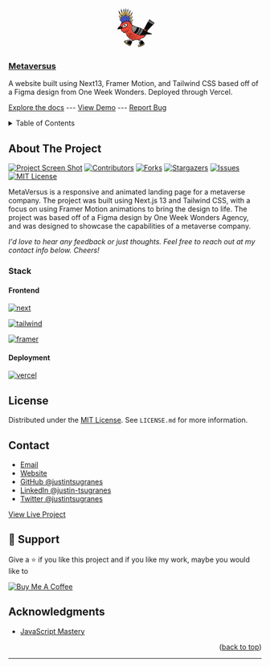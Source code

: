 <a name="readme-top"></a>

<!-- !! PROJECT HEADING -->
<br />
<div align="center">
  <a href="https://github.com/justintsugranes/">
    <img src="readme-images/logo.jpg" alt="Logo" width="80" height="80">
  </a>
</div>

### [Metaversus][project-url]

A website built using Next13, Framer Motion, and Tailwind CSS based off of a Figma design from One Week Wonders. Deployed through Vercel.

[Explore the docs][repo-url] --- [View Demo][project-url] --- [Report Bug][issues-url]

<!-- TABLE OF CONTENTS -->
<details>
  <summary>Table of Contents</summary>
  <ol>
    <li>
      <a href="#about-the-project">About The Project</a>
      <ul>
        <li><a href="#built-with">Built With</a></li>
      </ul>
    </li>
    <li>
      <a href="#getting-started">Getting Started</a>
      <ul>
        <li><a href="#prerequisites">Prerequisites</a></li>
        <li><a href="#installation">Installation</a></li>
      </ul>
    </li>
    <li><a href="#usage">Usage</a></li>
    <li><a href="#roadmap">Roadmap</a></li>
    <li><a href="#license">License</a></li>
    <li><a href="#contact">Contact</a></li>
  </ol>
</details>

## About The Project

[![Project Screen Shot][project-screenshot]][project-url] [![Contributors][contributors-shield]][contributors-url] [![Forks][forks-shield]][forks-url] [![Stargazers][stars-shield]][stars-url] [![Issues][issues-shield]][issues-url] [![MIT License][license-shield]][license-url]

MetaVersus is a responsive and animated landing page for a metaverse company. The project was built using Next.js 13 and Tailwind CSS, with a focus on using Framer Motion animations to bring the design to life. The project was based off of a Figma design by One Week Wonders Agency, and was designed to showcase the capabilities of a metaverse company.

_I'd love to hear any feedback or just thoughts. Feel free to reach out at my contact info below. Cheers!_

### Stack

#### Frontend

<!-- - **Web** -->
  <!-- [![angular]][angular-url] -->
  <!-- [![jquery]][jquery-url] -->
  <!-- [![laravel]][laravel-url] -->

[![next]][next-url]

  <!-- [![react]][react-url] -->
  <!-- [![svelte]][svelte-url] -->
  <!-- [![vue]][vue-url] -->

<!-- - **React Management** -->

  <!-- [![redux]][redux-url] -->
  <!-- [![remix]][remix-url] -->
  <!-- [![react-query]][react-query-url] -->
  <!-- [![react-router]][react-router-url] -->

<!-- - **UI / CSS Frameworks & Libraries** -->

  <!-- [![material-ui]][material-ui-url] -->
  <!-- [![chakra-ui]][chakra-ui-url] -->
  <!-- [![bootstrap]][bootstrap-url] -->

[![tailwind]][tailwind-url]

<!-- - **Mobile (iOS, Android)** -->

  <!-- [![react-native]][react-native-url] -->
  <!-- [![flutter]][flutter-url] -->

<!-- - **Misc Frontend Libraries** -->

[![framer]][framer-url]

  <!-- [![fontawesome]][fontawesome-url] -->
  <!-- [![storybook]][storybook-url] -->
  <!-- [![swiper]][swiper-url] -->
  <!-- [formik] -->
  <!-- [react-icons](https://www.npmjs.com/package/react-icons) -->
  <!-- [react-parallax](https://www.npmjs.com/package/react-parallax) -->
  <!-- [react-player](https://www.npmjs.com/package/react-player) -->
  <!-- [react-spring](https://www.react-spring.dev/) -->
  <!-- [react-toastify](https://www.npmjs.com/package/react-toastify) -->

<!-- #### Backend -->

<!-- - **API** -->
  <!-- [![node]][node-url] -->
  <!-- [![express]][express-url] -->
  <!-- [![axios]][axios-url] -->
  <!-- [![postman]][postman-url] -->
  <!-- [![openai]][openai-url] -->

<!-- - **Database** -->
  <!-- [![fauna]][fauna-url] -->
  <!-- [![graphql]][graphql-url] -->
  <!-- [![mongodb]][mongodb-url] -->
  <!-- [mongoose] -->
  <!-- [![postgresql]][postgresql-url] -->

<!-- - **Content Management** -->
  <!-- [![contentful]][contentful-url] -->
  <!-- [![strapi]][strapi-url] -->

<!-- #### DevOps -->

<!-- - **CI/CD** -->
  <!-- [![circle-ci]][circle-ci-url] -->
  <!-- [![jenkins]][jenkins-url] -->
  <!-- [![travis-ci]][travis-ci-url] -->

<!-- - **Containerization / Virtualization** -->
  <!-- [![docker]][docker-url] -->
  <!-- [![kubernetes]][kubernetes-url] -->

#### Deployment

<!-- [![heroku]][heroku-url] -->
<!-- [![netlify]][netlify-url] -->

[![vercel]][vercel-url]

<!-- #### Security / Auth -->

<!-- [jwt] -->
<!-- [google-auth] -->
<!-- [bcrypt] -->

<!-- #### Testing -->

<!-- [![cypress]][cypress-url] -->
<!-- [![jest]][jest-url] -->

<!-- #### Proxy -->

<!-- [![nginx]][nginx-url] -->

<!-- #### Misc Packages -->

<!-- [colors](https://www.npmjs.com/package/colors) -->
<!-- [concurrently](https://www.npmjs.com/package/concurrently) -->
<!-- [dotenv](https://www.npmjs.com/package/dotenv) -->
<!-- [formik](https://formik.org/) -->
<!-- [react-dotenv](https://www.npmjs.com/package/react-dotenv) -->

<!-- TODO: UPDATE INFO -->
<!-- GETTING STARTED -->

<!-- ## Getting Started

This is an example of how you may give instructions on setting up your project locally.
To get a local copy up and running follow these simple example steps. -->

<!-- TODO: UPDATE PREREQUISITES -->

<!-- ### Prerequisites

This is an example of how to list things you need to use the software and how to install them.

- npm

  ```sh
  npm install npm@latest -g
  ``` -->

<!-- TODO: UPDATE INSTALLATION INFO -->

<!-- ### Installation

1. Get a free API Key at [https://example.com][api-key-link]

2. Clone the repo

   ```sh
   git clone https://github.com/justintsugranes/project_mern-goals-app.git
   ```

3. Install NPM packages

   ```sh
   npm install
   ```

4. Enter your API in `config.js`

   ```js
   const API_KEY = 'ENTER YOUR API'
   ``` -->

<!-- USAGE EXAMPLES -->

<!-- ## Usage

Use this space to show useful examples of how a project can be used. Additional screenshots, code examples and demos work well in this space. You may also link to more resources.

_For more examples, please refer to the [Documentation][repo-url]_ -->

<!-- ## Features -->

<!-- ### Frontend Features -->

<!-- LICENSE -->

## License

Distributed under the [MIT License][license-url]. See `LICENSE.md` for more information.

<!-- !! CONTACT -->

## Contact

- [Email](mailto:justinjontsugranes@gmail.com?subject=Hi 'Hi, from GitHub!')
- [Website](https://justintsugranes.com)
- [GitHub @justintsugranes](https://github.com/justintsugranes 'Justin Tsugranes')
- [LinkedIn @justin-tsugranes](https://linkedin.com/in/justintsugranes)
- [Twitter @justintsugranes](https://twitter.com/justintsugranes)

[View Live Project][project-url]

## 🤝 Support

Give a ⭐️ if you like this project and if you like my work, maybe you would like to

<a href="https://www.buymeacoffee.com/tsugranes" target="_blank"><img src="https://cdn.buymeacoffee.com/buttons/v2/default-red.png" alt="Buy Me A Coffee" width="150"></a>

<!-- !! ACKNOWLEDGMENTS -->

## Acknowledgments

- [JavaScript Mastery](https://www.youtube.com/watch?v=ugCN_gynFYw)

<p align="right">(<a href="#readme-top">back to top</a>)</p>

---

<!-- !! MARKDOWN LINKS & IMAGES -->
<!-- https://www.markdownguide.org/basic-syntax/#reference-style-links -->

[project-screenshot]: readme-images/project-screenshot.jpg
[project-url]: https://justin-tsugranes-metaversus.vercel.app/
[repo-url]: https://github.com/justintsugranes/project_metaversus.git
[contributors-shield]: https://img.shields.io/github/contributors/justintsugranes/project_metaversus.svg?style=for-the-badge
[contributors-url]: https://github.com/justintsugranes/project_metaversus/graphs/contributors
[forks-shield]: https://img.shields.io/github/forks/justintsugranes/project_metaversus.svg?style=for-the-badge
[forks-url]: https://github.com/justintsugranes/project_metaversus/network/members
[stars-shield]: https://img.shields.io/github/stars/justintsugranes/project_metaversus.svg?style=for-the-badge
[stars-url]: https://github.com/justintsugranes/project_metaversus/stargazers
[issues-shield]: https://img.shields.io/github/issues/justintsugranes/project_metaversus.svg?style=for-the-badge
[issues-url]: https://github.com/justintsugranes/project_metaversus/issues
[license-shield]: https://img.shields.io/github/license/justintsugranes/project_metaversus.svg?style=for-the-badge
[license-url]: https://github.com/justinTsugranes/project_metaversus/blob/main/LICENSE.md

<!-- !! TECH SHIELDS/LINKS -->

<!-- JS LIBRARIES / FRAMEWORKS -->

<!-- [angular]: https://img.shields.io/badge/Angular-DD0031?style=for-the-badge&logo=angular&logoColor=white
[angular-url]: https://angular.io/ -->
<!-- [jquery]: https://img.shields.io/badge/jQuery-0769AD?style=for-the-badge&logo=jquery&logoColor=white
[jquery-url]: https://jquery.com -->
<!-- [laravel]: https://img.shields.io/badge/Laravel-FF2D20?style=for-the-badge&logo=laravel&logoColor=white
[laravel-url]: https://laravel.com -->

[next]: https://img.shields.io/badge/next.js-000000?style=for-the-badge&logo=nextdotjs&logoColor=white
[next-url]: https://nextjs.org/

<!-- [react]: https://img.shields.io/badge/React-20232A?style=for-the-badge&logo=react&logoColor=61DAFB
[react-url]: https://reactjs.org/ -->
<!-- [svelte]: https://img.shields.io/badge/Svelte-4A4A55?style=for-the-badge&logo=svelte&logoColor=FF3E00
[svelte-url]: https://svelte.dev/ -->
<!-- [vue]: https://img.shields.io/badge/Vue.js-35495E?style=for-the-badge&logo=vuedotjs&logoColor=4FC08D
[vue-url]: https://vuejs.org/ -->

<!-- REACT MANAGEMENT -->

<!-- [redux]: https://img.shields.io/badge/Redux-764ABC?style=for-the-badge&logo=redux&logoColor=white
[redux-url]: https://redux.js.org/ -->
<!-- [remix]: https://img.shields.io/badge/Remix-000000?style=for-the-badge&logo=remix&logoColor=white
[remix-url]: https://remix.run/ -->
<!-- [react-query]: https://img.shields.io/badge/ReactQuery-FF4154?style=for-the-badge&logo=react-query&logoColor=white
[react-query-url]: https://react-query-v3.tanstack.com/ -->
<!-- [react-router]: https://img.shields.io/badge/ReactRouter-CA4245?style=for-the-badge&logo=react-router&logoColor=white
[react-router-url]: https://reactrouter.com/ -->

<!-- CSS LIBRARIES / UI FRAMEWORKS -->

<!-- [bootstrap]: https://img.shields.io/badge/Bootstrap-563D7C?style=for-the-badge&logo=bootstrap&logoColor=white
[bootstrap-url]: https://getbootstrap.com -->
<!-- [chakra-ui]: https://img.shields.io/badge/ChakraUI-319795?style=for-the-badge&logo=chakra-ui&logoColor=white
[chakra-ui-url]: https://chakra-ui.com/ -->
<!-- [material-ui]: https://img.shields.io/badge/MaterialUI-007FFF?style=for-the-badge&logo=mui&logoColor=white
[material-ui-url]: https://mui.com/ -->

[tailwind]: https://img.shields.io/badge/TailwindCSS-06B6D4?style=for-the-badge&logo=tailwindcss&logoColor=white
[tailwind-url]: https://tailwindcss.com/

<!-- MOBILE -->

<!-- [flutter]: https://img.shields.io/badge/Flutter-02569B?style=for-the-badge&logo=flutter&logoColor=white
[flutter-url]: https://flutter.dev/ -->
<!-- [react-native]: https://img.shields.io/badge/ReactNative-20232A?style=for-the-badge&logo=react&logoColor=61DAFB
[react-native-url]: https://reactnative.dev/ -->

<!-- MISC FRONTEND PACKAGES & LIBRARIES -->

<!-- [fontawesome]: https://img.shields.io/badge/FontAwesome-528DD7?style=for-the-badge&logo=fontawesome&logoColor=white
[fontawesome-url]: https://fontawesome.com/ -->

[framer]: https://img.shields.io/badge/Framer-0055FF?style=for-the-badge&logo=framer&logoColor=white
[framer-url]: https://www.framer.com/motion/

<!-- [storybook]: https://img.shields.io/badge/Storybook-FF4785?style=for-the-badge&logo=storybook&logoColor=white
[storybook-url]: https://storybook.js.org/ -->
<!-- [swiper]: https://img.shields.io/badge/Swiper-6332F6?style=for-the-badge&logo=swiper&logoColor=white
[swiper-url]: https://swiperjs.com/ -->

<!-- API -->

<!-- [axios]: https://img.shields.io/badge/Axios-5A29E4?style=for-the-badge&logo=axios&logoColor=white
[axios-url]: https://axios-http.com/ -->
<!-- [express]: https://img.shields.io/badge/Express.js-000000?style=for-the-badge&logo=express&logoColor=white
[express-url]: https://expressjs.com/ -->
<!-- [node]: https://img.shields.io/badge/Node.Js-2343853?style=for-the-badge&logo=node.js&logoColor=white
[node-url]: https://nodejs.org/ -->
<!-- [postman]: https://img.shields.io/badge/Postman-FF6C37?style=for-the-badge&logo=postman&logoColor=white
[postman-url]: https://www.postman.com/ -->

<!-- APIS -->

<!-- [openai]: https://img.shields.io/badge/OpenAI-412991?style=for-the-badge&logo=openai&logoColor=white
[openai-url]: https://openai.com/ -->

<!-- DATABASE -->

<!-- [fauna]: https://img.shields.io/badge/Fauna-3A1AB6?style=for-the-badge&logo=fauna&logoColor=white
[fauna-url]: https://fauna.com/ -->
<!-- [graphql]: https://img.shields.io/badge/GraphQl-E10098?style=for-the-badge&logo=graphql&logoColor=white
[graphql-url]: https://graphql.org/ -->
<!-- [mongodb]: https://img.shields.io/badge/MongoDB-47A248?style=for-the-badge&logo=mongodb&logoColor=white
[mongodb-url]: https://www.mongodb.com/home -->
<!-- [mongoose]: https://mongoosejs.com/docs/ -->
<!-- [postgresql]: https://img.shields.io/badge/PostgreSQL-4169E1?style=for-the-badge&logo=postgresql&logoColor=white
[postgresql-url]: https://www.postgresql.org/ -->

<!-- CONTENT MANAGEMENT -->

<!-- [contentful]: https://img.shields.io/badge/Contentful-2478CC?style=for-the-badge&logo=contentful&logoColor=white
[contentful-url]: https://www.contentful.com/ -->
<!-- [strapi]: https://img.shields.io/badge/Strapi-2F2E8B?style=for-the-badge&logo=strapi&logoColor=white
[strapi-url]: https://strapi.io/ -->

<!-- AUTH / SECURITY-->

<!-- [jwt]: https://jwt.io/ -->
<!-- [google-auth]: https://www.npmjs.com/package/google-auth-library -->
<!-- [bcrypt]: https://www.npmjs.com/package/bcrypt -->

<!-- TESTING -->

<!-- [cypress]: https://img.shields.io/badge/Cypress-17202C?style=for-the-badge&logo=cypress&logoColor=white
[cypress-url]: https://www.cypress.io/ -->
<!-- [jest]: https://img.shields.io/badge/Jest-C21325?style=for-the-badge&logo=jest&logoColor=white
[jest-url]: https://jestjs.io/ -->

<!-- PROXY -->

<!-- [nginx]: https://img.shields.io/badge/NGINX-009639?style=for-the-badge&logo=nginx&logoColor=white
[nginx-url]: https://www.nginx.com/ -->

<!-- DEVOPS -->

<!-- [circle-ci]: https://img.shields.io/badge/CircleCI-343434?style=for-the-badge&logo=circleci&logoColor=white
[circle-ci-url]: https://circleci.com/ -->
<!-- [docker]: https://img.shields.io/badge/Docker-2496ED?style=for-the-badge&logo=docker&logoColor=white
[docker-url]: https://www.docker.com/ -->
<!-- [jenkins]: https://img.shields.io/badge/Jenkins-D24939?style=for-the-badge&logo=jenkins&logoColor=white
[jenkins-url]: https://www.jenkins.io/ -->
<!-- [kubernetes]: https://img.shields.io/badge/Kubernetes-326CE5?style=for-the-badge&logo=kubernetes&logoColor=white
[kubernetes-url]: https://kubernetes.io/ -->
<!-- [travis-ci]: https://img.shields.io/badge/TravisCI-3EAAAF?style=for-the-badge&logo=travisci&logoColor=white
[travis-ci-url]: https://www.travis-ci.com/ -->

<!-- HOSTING / DEPLOYMENT -->

<!-- [heroku]: https://img.shields.io/badge/Heroku-563D7C?style=for-the-badge&logo=heroku&logoColor=white
[heroku-url]: https://www.heroku.com/ -->
<!-- [netlify]: https://img.shields.io/badge/Netlify-00C7B7?style=for-the-badge&logo=netlify&logoColor=white
[netlify-url]: https://www.netlify.com/ -->

[vercel]: https://img.shields.io/badge/Vercel-000000?style=for-the-badge&logo=vercel&logoColor=white
[vercel-url]: https://vercel.com/

<!-- CRYPTOCURRENCY -->

<!-- [bitcoin]: https://img.shields.io/badge/Bitcoin-F7931A?style=for-the-badge&logo=bitcoin&logoColor=white
[bitcoin-address]: 1234567890 -->
<!-- [ethereum]: https://img.shields.io/badge/Ethereum-3C3C3D?style=for-the-badge&logo=ethereum&logoColor=white
[ethereum-address]: 1234567890 -->
